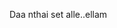 Daa nthai set alle..ellam 

<!---
dcarteldheal/dcarteldheal is a ✨ special ✨ repository because its `README.md` (this file) appears on your GitHub profile.
You can click the Preview link to take a look at your changes.
--->
